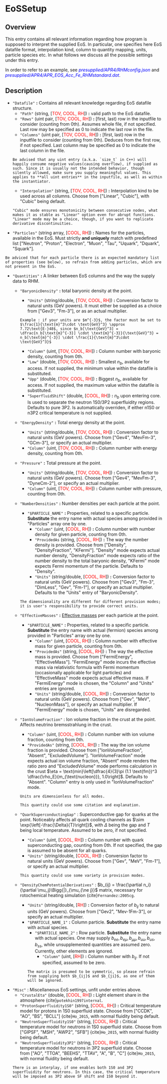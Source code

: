 # EoSSetup

## Overview

This entry contains all relevant information regarding how program is supposed to interpret the supplied EoS. In particular, one specifies here EoS datafile format, interpolation kind, column to quantity mapping, units, particle species etc. In what follows we discuss all the possible settings under this entry.

In order to refer to an example, see <span style="color:blue">_presupplied/APR4/RHMconfig.json_</span> and <span style="color:blue">_presupplied/APR4/APR_EOS_Acc_Fe_RHMstandard.dat_</span>.

## Description

- `"Datafile"` **:** Contains all relevant knowledge regarding EoS datafile structure.
    - `"Path"` (string, [<span style="color:red">TOV, COOL, RH</span>]) **:** valid path to the EoS datafile.
    - `"Rows"` (uint pair, [<span style="color:red">TOV, COOL, RH</span>]) **:** [first, last) row in the inputfile to consider (counting from 0th). Assumes whole file, if not specified. Last row may be specified as 0 to indicate the last row in the file.
    - `"Columns"` (uint pair, [<span style="color:red">TOV, COOL, RH</span>]) **:** [first, last) row in the inputfile to consider (counting from 0th). Deduces from the first row, if not specified. Last column may be specified as 0 to indicate the last column in the file.
    ```{warning}
    Be advised that any uint entry (a.k.a. `size_t` in C++) will happily consume negative values(causing overflow), if supplied as such. Since it is usually not the intended behavior, though silently allowed, make sure you supply meaningful values. This applies to **all uint entries** in the inputfile, as well as within the instantiator.
    ```
    - `"Interpolation"` (string, [<span style="color:red">TOV, COOL, RH</span>]) **:** Interpolation kind to be used across all columns. Choose from ["Linear", "Cubic"], with "Cubic" being default. 
    ```{note}
    "Cubic" mode ensures monotonicity between consecutive nodes, what makes it as stable as "Linear" option even for abrupt functions. "Linear" mode may be a choice, though, if you want to replicate derivative discontinuities.  
    ```
- `"Particles"` (string array, [<span style="color:red">COOL, RH</span>]) **:** Names for the particles, available in the EoS. Must strictly **and uniquely** match with predefined list ["Neutron", "Proton", "Electron", "Muon", "Tau", "Uquark", "Dquark", "Squark"].
```{warning}
Be adviced that for each particle there is an expected mandatory list of properties (see below), so refrain from adding particles, which are not present in the EoS.
```
- `"Quantities"` **:** A linker between EoS columns and the way the supply data to RHM.
    - `"BaryonicDensity"` **:** total baryonic density at the point.
        - `"Units"` (string/double, [<span style="color:red">TOV, COOL, RH</span>]) **:** Conversion factor to natural units (GeV powers). It must either be supplied as a choice from ["Gev3", "Fm-3"], or as an actual multiplier.
        ```{note}
        Example : if your units are $m^{-3}$, the factor must be set to $\frac{1}{\text{m}^3\cdot \text{GeV}^3} \approx 7.72\text{E-}48$, since $n_b[\text{GeV}^3] = \dfrac{n_b[\text{m}^{-3}] \cdot \text{m}^{-3}}{\text{GeV}^3} = n_b[\text{m}^{-3}] \cdot \frac{1}{\text{m}^3\cdot \text{GeV}^3}$
        ```
        - `"Column"` (uint, [<span style="color:red">TOV, COOL, RH</span>]) **:** Column number with baryonic density, counting from 0th.
        - `"Low"` (double, [<span style="color:red">TOV, COOL, RH</span>]) **:** Smallest $n_b$, available for access. If not supplied, the minimum value within the datafile is substituted.
        - `"Upp"` (double, [<span style="color:red">TOV, COOL, RH</span>]) **:** Biggest $n_b$, available for access. If not supplied, the maximum value within the datafile is substituted.
        - `"SuperfluidShift"` (double, [<span style="color:red">COOL, RH</span>]) **:** $n_b$ upon entering core. Is used to separate the neutron 1S0/3P2 superfluidity regions. Defaults to pure 3P2. Is automatically overriden, if either n1S0 or n3P2 critical temperature is not supplied.
    - `"EnergyDensity"` **:** Total energy density at the point.
        - `"Units"` (string/double, [<span style="color:red">TOV, COOL, RH</span>]) **:** Conversion factor to natural units (GeV powers). Choose from ["Gev4", "MevFm-3", "GCm-3"], or specify an actual multiplier.
        - `"Column"` (uint, [<span style="color:red">TOV, COOL, RH</span>]) **:** Column number with energy density, counting from 0th.
    - `"Pressure"` **:** Total pressure at the point.
        - `"Units"` (string/double, [<span style="color:red">TOV, COOL, RH</span>]) **:** Conversion factor to natural units (GeV powers). Choose from ["Gev4", "MevFm-3", "DyneCm-2"], or specify an actual multiplier.
        - `"Column"` (uint, [<span style="color:red">TOV, COOL, RH</span>]) **:** Column number with pressure, counting from 0th.
    - `"NumberDensities"` **:** Number densities per each particle at the point.
        - `"$PARTICLE_NAME"` **:** Properties, related to a specific particle. **Substitute** the entry name with actual species among provided in "Particles" array one by one.
            - `"Column"` (uint, [<span style="color:red">COOL, RH</span>]) **:** Column number with number density for given particle, counting from 0th.
            - `"ProvidedAs` (string, [<span style="color:red">COOL, RH</span>]) **:** The way the number density is provided. Choose from ["Density", "DensityFraction", "KFermi"]. "Density" mode expects actual number density, "DensityFraction" mode expects ratio of the number density to the total baryonic density, "KFermi" mode expects Fermi momentum of the particle. Defaults to "Density".
            - `"Units"` (string/double, [<span style="color:red">COOL, RH</span>]) **:** Conversion factor to natural units (GeV powers). Choose from ["Gev3", "Fm-3", "DimLess", "Gev", "Fm-1"], or specify an actual multiplier. Defaults to the "Units" entry of "BaryonicDensity".
        
        ```{warning}
        The dimensionality are different for different provision modes; it is user's responsibility to provide correct units.
        ```
    - `"EffectiveMasses"` **:** [Effective masses](https://en.wikipedia.org/wiki/Effective_mass_(solid-state_physics)) per each particle at the point.
        - `"$PARTICLE_NAME"` **:** Properties, related to a specific particle. **Substitute** the entry name with actual (fermion) species among provided in "Particles" array one by one.
            - `"Column"` (uint, [<span style="color:red">COOL, RH</span>]) **:** Column number with effective mass for given particle, counting from 0th.
            - `"ProvidedAs"` (string, [<span style="color:red">COOL, RH</span>]) **:** The way the effective mass is provided. Choose from ["FermiEnergy", "EffectiveMass"]. "FermiEnergy" mode incurs the effective mass via relativistic formula with Fermi momentum (occasionally applicable for light particles) and "EffectiveMass" mode expects actual effective mass. If "FermiEnergy" mode is chosen, the "Column" and "Units" entries are ignored.
            - `"Units"` (string/double, [<span style="color:red">COOL, RH</span>]) **:** Conversion factor to natural units (GeV powers). Choose from ["Gev", "MeV", "NucleonMass"], or specify an actual multiplier. If "FermiEnergy" mode is chosen, "Units" are disregarded.
            
    - `"IonVolumeFraction"` : Ion volume fraction in the crust at the point. Affects neutrino bremsstrahlung in the crust.
        - `"Column"` (uint, [<span style="color:red">COOL, RH</span>]) **:** Column number with ion volume fraction, counting from 0th.
        - `"ProvidedAs"` (string, [<span style="color:red">COOL, RH</span>]) **:** The way the ion volume fraction is provided. Choose from ["IonVolumeFraction", "Absent", "ExcludedVolume"]. "IonVolumeFraction" mode expects actual ion volume fraction, "Absent" mode renders the ratio zero and "ExcludedVolume" mode performs calculation in the crust
        $\eta = \text{min}\left[\dfrac{4}{3}\pi (1.1 \text{fm})^3 \dfrac{\rho_E}{m_{\text{nucleon}}}, 1.0\right]$. Defaults to "Absent". "Column" entry is only used in "IonVolumeFraction" mode.
        ```{note}
        Units are dimensionless for all modes.
        ```
        ```{admonition} devnote
        This quantity could use some citation and explanation. 
        ```
    - `"QuarkSuperconductingGap"` : Superconductive gap for quarks at the point. Noticeably affects all quark cooling channels as $\sim \exp{\left[-\frac{\Delta}{T}\right]}$, with $\Delta$ being the gap and $T$ being local temperature. Assumed to be zero, if not specified.
        - `"Column"` (uint, [<span style="color:red">COOL, RH</span>]) **:** Column number with quark superconducting gap, counting from 0th. If not specified, the gap is assumed to be absent for all quarks.
        - `"Units"` (string/double, [<span style="color:red">COOL, RH</span>]) **:** Conversion factor to natural units (GeV powers). Choose from ["Gev", "MeV", "Fm-1"], or specify an actual multiplier. 
        ```{admonition} devnote
        This quantity could use some variety in provision modes.
        ```
    - `"DensityChemPotentialDerivatives"` : $b_{ij} = \frac{\partial n_i}{\partial \mu_j}\Bigg{|}_{\mu_{\ne j}}$ matrix, necessary for rotochemical heating simulation {cite}`Fernandez:2005cg`.
        - `"Units"` (string/double, [<span style="color:red">RH</span>]) **:** Conversion factor of $b_{ij}$ to natural units (GeV powers). Choose from ["Gev2", "Mev-1Fm-3"], or specify an actual multiplier.
        - `"$PARTICLE_NAME_1"` **:** Column particle.  **Substitute** the entry name with actual species.
            - `"$PARTICLE_NAME_2"` **:** Row particle.  **Substitute** the entry name with actual species. One may supply $b_{ee}, b_{e\mu}, b_{\mu\mu}, b_{uu}, b_{us}, b_{ss}$, while unsupplemented quantities are assumed zero. Currently, other elements are ignored.
                - `"Column"` (uint, [<span style="color:red">RH</span>]) **:** Column number with $b_{ij}$. If not specified, assumed to be zero.
            ```{note}
            The matrix is presumed to be symmetric, so please refrain from supplying both $b_{ij}$ and $b_{ji}$, as one of them will be ignored.
            ```
- `"Misc"` : Miscellaneous EoS settings, unfit under entries above.
    - `"CrustalEta"` (double, [<span style="color:red">COOL, RH</span>]) **:** Light element share in the atmosphere {cite}`potekhin1997internal`.
    - `"ProtonSuperfluidity1S0"` (string, [<span style="color:red">COOL, RH</span>]) **:** Critical temperature model for protons in 1S0 superfluid state. Choose from ["CCDK", "AO", "BS", "BCLL"] {cite}`Ho_2015`, with normal fluidity being default.
    - `"NeutronSuperfluidity1S0"` (string, [<span style="color:red">COOL, RH</span>]) **:** Critical temperature model for neutrons in 1S0 superfluid state. Choose from ["GIPSF", "MSH", "AWP2", "SFB"] {cite}`Ho_2015`, with normal fluidity being default.
    - `"NeutronSuperfluidity3P2"` (string, [<span style="color:red">COOL, RH</span>]) **:** Critical temperature model for neutrons in 3P2 superfluid state. Choose from ["AO", "TTOA", "BEEHS", "TTAV", "A", "B", "C"] {cite}`Ho_2015`, with normal fluidity being default.
    ```{note}
    There is an interplay, if one enables both 1S0 and 3P2 superfluidity for neutrons. In this case, the critical temperature will be imposed as 3P2 above SF shift and 1S0 beyond it.
    ```

